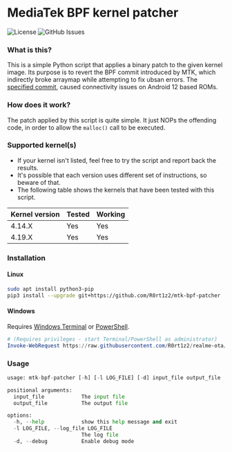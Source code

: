 # MediaTek BPF kernel patcher
![License](https://img.shields.io/github/license/R0rt1z2/mtk-bpf-patcher)
![GitHub Issues](https://img.shields.io/github/issues-raw/R0rt1z2/mtk-bpf-patcher?color=red)

### What is this?
This is a simple Python script that applies a binary patch to the given kernel image. Its purpose is to revert the BPF commit introduced by MTK, which indirectly broke arraymap while attempting to fix ubsan errors. The [specified commit](https://gist.github.com/R0rt1z2/8af7735c6c3802148fa4da61b3cba506), caused connectivity issues on Android 12 based ROMs.

### How does it work?
The patch applied by this script is quite simple. It just NOPs the offending code, in order to allow the `malloc()` call to be executed.

### Supported kernel(s)
* If your kernel isn't listed, feel free to try the script and report back the results.
* It's possible that each version uses different set of instructions, so beware of that.
* The following table shows the kernels that have been tested with this script.

| Kernel version | Tested | Working |
|----------------|--------|---------|
| 4.14.X         | Yes    | Yes     |
| 4.19.X         | Yes    | Yes     |

### Installation
#### Linux
```bash
sudo apt install python3-pip
pip3 install --upgrade git+https://github.com/R0rt1z2/mtk-bpf-patcher
```
#### Windows
Requires [Windows Terminal](https://github.com/microsoft/terminal) or [PowerShell](https://github.com/PowerShell/PowerShell).
```powershell
# (Requires privileges - start Terminal/PowerShell as administrator)
Invoke-WebRequest https://raw.githubusercontent.com/R0rt1z2/realme-ota/master/Install.ps1 -OutFile .\Install.ps1; .\Install.ps1
```

### Usage
```python
usage: mtk-bpf-patcher [-h] [-l LOG_FILE] [-d] input_file output_file

positional arguments:
  input_file            The input file
  output_file           The output file

options:
  -h, --help            show this help message and exit
  -l LOG_FILE, --log_file LOG_FILE
                        The log file
  -d, --debug           Enable debug mode
```
